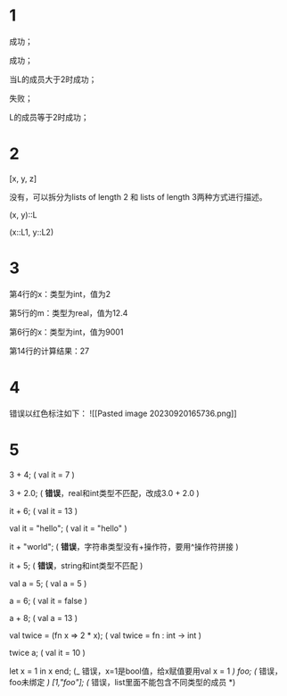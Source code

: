 # 1
成功；

成功；

当L的成员大于2时成功；

失败；

L的成员等于2时成功；

# 2
[x, y, z]

没有，可以拆分为lists of length 2 和 lists of length 3两种方式进行描述。

(x, y)::L

(x::L1, y::L2)

# 3
第4行的x：类型为int，值为2

第5行的m：类型为real，值为12.4

第6行的x：类型为int，值为9001

第14行的计算结果：27

# 4
错误以红色标注如下：
![[Pasted image 20230920165736.png]]

# 5
3 + 4; 
( val it = 7 )

3 + 2.0; 
( **错误**，real和int类型不匹配，改成3.0 + 2.0 )

it + 6;
( val it = 13 )

val it = "hello";
( val it = "hello" )

it + "world";
( **错误**，字符串类型没有+操作符，要用^操作符拼接 )

it + 5;
( **错误**，string和int类型不匹配 ) 

val a = 5;
( val a = 5 )

a = 6;
( val it = false ) 

a + 8;
( val a = 13 )

val twice = (fn x => 2 * x); 
( val twice = fn : int -> int ) 

twice a;
( val it = 10 ) 

let x = 1 in x end; 
(_ 错误，x=1是bool值，给x赋值要用val x = 1 _)
foo; 
(_ 错误，foo未绑定 _)
[1,"foo"]; 
(_ 错误，list里面不能包含不同类型的成员 *)




